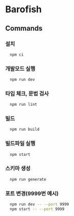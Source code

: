 # Barofish

## Commands

### 설치

```sh
  npm ci
```

### 개발모드 실행

```sh
  npm run dev
```

### 타입 체크, 문법 검사

```sh
  npm run lint
```

### 빌드

```sh
  npm run build
```

### 빌드파일 실행

```sh
  npm start
```

### 스키마 생성

```sh
  npm run generate
```

### 포트 변경(9999번 예시)

```sh
  npm run dev -- --port 9999
  npm start -- --port 9999
```
